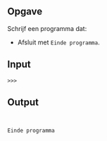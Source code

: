 ## Opgave

Schrijf een programma dat:


- Afsluit met `Einde programma`.

## Input

```
>>> 
```
## Output

```


Einde programma
```